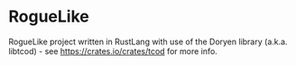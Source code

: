 # RogueLike

RogueLike project written in RustLang with use of the Doryen library (a.k.a. libtcod) - see https://crates.io/crates/tcod for more info.
